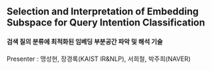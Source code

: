 ## Selection and Interpretation of Embedding Subspace for Query Intention Classification  

#### 검색 질의 분류에 최적화된 임베딩 부분공간 파악 및 해석 기술  
Presenter : 맹성현, 장경록(KAIST IR&NLP), 서희철, 박주희(NAVER)  

  
<!--stackedit_data:
eyJoaXN0b3J5IjpbMTk1NDA5MTQxMl19
-->
